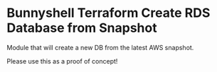 # Bunnyshell Terraform Create RDS Database from Snapshot
Module that will create a new DB from the latest AWS snapshot.

Please use this as a proof of concept!
